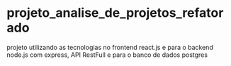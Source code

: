 # projeto_analise_de_projetos_refatorado
 projeto utilizando as tecnologias no frontend react.js e para o backend node.js com express, API RestFull e para o banco de dados postgres
